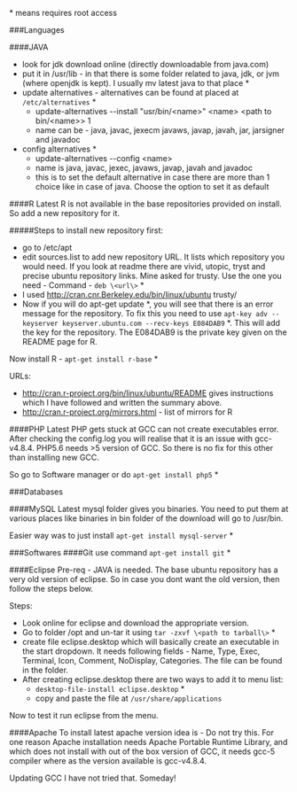 \* means requires root access

###Languages

####JAVA
* look for jdk download online (directly downloadable from java.com)
* put it in /usr/lib - in that there is some folder related to java, jdk, or jvm (where openjdk is kept). I usually mv latest java to that place \*
* update alternatives - alternatives can be found at placed at `/etc/alternatives` \*
	- update-alternatives --install "usr/bin/\<name\>" \<name\> \<path to bin/\<name\>\> 1
	- name can be - java, javac, jexecm javaws, javap, javah, jar, jarsigner and javadoc
* config alternatives \*
	- update-alternatives --config \<name\>
	- name is java, javac, jexec, javaws, javap, javah and javadoc
	- this is to set the default alternative in case there are more than 1 choice like in case of java. Choose the option to set it as default

####R
Latest R is not available in the base repositories provided on install. So add a new repository for it.

#####Steps to install new repository first:
* go to /etc/apt
* edit sources.list to add new repository URL. It lists which repository you would need. If you look at readme there are vivid, utopic, tryst and precise ubuntu repository links. Mine asked for trusty. Use the one you need - Command - `deb \<url\>` \*
* I used http://cran.cnr.Berkeley.edu/bin/linux/ubuntu trusty/
* Now if you will do apt-get update \*, you will see that there is an error message for the repository. To fix this you need to use `apt-key adv --keyserver keyserver.ubuntu.com --recv-keys E084DAB9` \*. This will add the key for the repository. The E084DAB9 is the private key given on the README page for R.

Now install R - `apt-get install r-base` \*

URLs:

* http://cran.r-project.org/bin/linux/ubuntu/README gives instructions which I have followed and written the summary above.
* http://cran.r-project.org/mirrors.html - list of mirrors for R

####PHP
Latest PHP gets stuck at GCC can not create executables error. After checking the config.log you will realise that it is an issue with gcc-v4.8.4. PHP5.6 needs >5 version of GCC. So there is no fix for this other than installing new GCC. 

So go to Software manager or do `apt-get install php5` \*

###Databases

####MySQL
Latest mysql folder gives you binaries. You need to put them at various places like binaries in bin folder of the download will go to /usr/bin. 

Easier way was to just install `apt-get install mysql-server` \*

###Softwares
####Git
use command `apt-get install git` \*

####Eclipse
Pre-req - JAVA is needed.
The base ubuntu repository has a very old version of eclipse. So in case you dont want the old version, then follow the steps below.

Steps:

* Look online for eclipse and download the appropriate version.
* Go to folder /opt and un-tar it using `tar -zxvf \<path to tarball\>` \*
* create file eclipse.desktop which will basically create an executable in the start dropdown. It needs following fields - Name, Type, Exec, Terminal, Icon, Comment, NoDisplay, Categories. The file can be found in the folder.
* After creating eclipse.desktop there are two ways to add it to menu list:
	- `desktop-file-install eclipse.desktop` \*
	- copy and paste the file at `/usr/share/applications`

Now to test it run eclipse from the menu.

####Apache
To install latest apache version idea is - Do not try this. For one reason Apache installation needs Apache Portable Runtime Library, and which does not install with out of the box version of GCC, it needs gcc-5 compiler where as the version available is gcc-v4.8.4. 

Updating GCC I have not tried that. Someday!